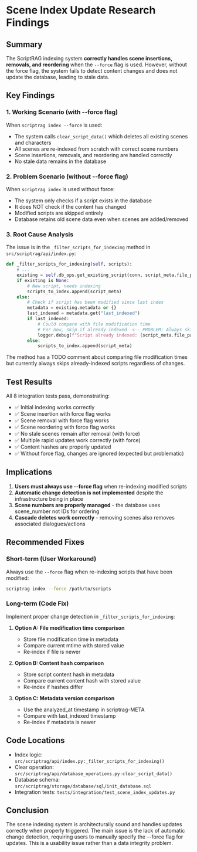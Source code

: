 # Scene Index Update Research Findings

## Summary

The ScriptRAG indexing system **correctly handles scene insertions, removals, and reordering** when the `--force` flag is used. However, without the force flag, the system fails to detect content changes and does not update the database, leading to stale data.

## Key Findings

### 1. Working Scenario (with --force flag)

When `scriptrag index --force` is used:

- The system calls `clear_script_data()` which deletes all existing scenes and characters
- All scenes are re-indexed from scratch with correct scene numbers
- Scene insertions, removals, and reordering are handled correctly
- No stale data remains in the database

### 2. Problem Scenario (without --force flag)

When `scriptrag index` is used without force:

- The system only checks if a script exists in the database
- It does NOT check if the content has changed
- Modified scripts are skipped entirely
- Database retains old scene data even when scenes are added/removed

### 3. Root Cause Analysis

The issue is in the `_filter_scripts_for_indexing` method in `src/scriptrag/api/index.py`:

```python
def _filter_scripts_for_indexing(self, scripts):
    # ...
    existing = self.db_ops.get_existing_script(conn, script_meta.file_path)
    if existing is None:
        # New script, needs indexing
        scripts_to_index.append(script_meta)
    else:
        # Check if script has been modified since last index
        metadata = existing.metadata or {}
        last_indexed = metadata.get("last_indexed")
        if last_indexed:
            # Could compare with file modification time
            # For now, skip if already indexed  <-- PROBLEM: Always skips!
            logger.debug(f"Script already indexed: {script_meta.file_path}")
        else:
            scripts_to_index.append(script_meta)
```

The method has a TODO comment about comparing file modification times but currently always skips already-indexed scripts regardless of changes.

## Test Results

All 8 integration tests pass, demonstrating:

- ✅ Initial indexing works correctly
- ✅ Scene insertion with force flag works
- ✅ Scene removal with force flag works  
- ✅ Scene reordering with force flag works
- ✅ No stale scenes remain after removal (with force)
- ✅ Multiple rapid updates work correctly (with force)
- ✅ Content hashes are properly updated
- ✅ Without force flag, changes are ignored (expected but problematic)

## Implications

1. **Users must always use --force flag** when re-indexing modified scripts
2. **Automatic change detection is not implemented** despite the infrastructure being in place
3. **Scene numbers are properly managed** - the database uses scene_number not IDs for ordering
4. **Cascade deletes work correctly** - removing scenes also removes associated dialogues/actions

## Recommended Fixes

### Short-term (User Workaround)

Always use the `--force` flag when re-indexing scripts that have been modified:

```bash
scriptrag index --force /path/to/scripts
```

### Long-term (Code Fix)

Implement proper change detection in `_filter_scripts_for_indexing`:

1. **Option A: File modification time comparison**
   - Store file modification time in metadata
   - Compare current mtime with stored value
   - Re-index if file is newer

2. **Option B: Content hash comparison**
   - Store script content hash in metadata
   - Compare current content hash with stored value
   - Re-index if hashes differ

3. **Option C: Metadata version comparison**
   - Use the analyzed_at timestamp in scriptrag-META
   - Compare with last_indexed timestamp
   - Re-index if metadata is newer

## Code Locations

- Index logic: `src/scriptrag/api/index.py:_filter_scripts_for_indexing()`
- Clear operation: `src/scriptrag/api/database_operations.py:clear_script_data()`
- Database schema: `src/scriptrag/storage/database/sql/init_database.sql`
- Integration tests: `tests/integration/test_scene_index_updates.py`

## Conclusion

The scene indexing system is architecturally sound and handles updates correctly when properly triggered. The main issue is the lack of automatic change detection, requiring users to manually specify the --force flag for updates. This is a usability issue rather than a data integrity problem.
